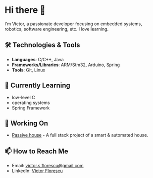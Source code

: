 
# Hi there 👋

I'm Victor, a passionate developer focusing on embedded systems, robotics, software engineering, etc. I love learning.

## 🛠️ Technologies & Tools

- **Languages**: C/C++, Java
- **Frameworks/Libraries**: ARM/Stm32, Arduino, Spring
- **Tools**: Git, Linux

## 🌱 Currently Learning

- low-level C
- operating systems
- Spring Framework

## 🔭 Working On

- [Passive house](https://github.com/VictorINT/Passive-Home) - A full stack project of a smart & automated house.

## 📫 How to Reach Me

- Email: [victor.s.florescu@gmail.com](mailto:victor.s.florescu@gmail.com)
- LinkedIn: [Victor Florescu](https://www.linkedin.com/in/victorflorescu-a94261217/)
